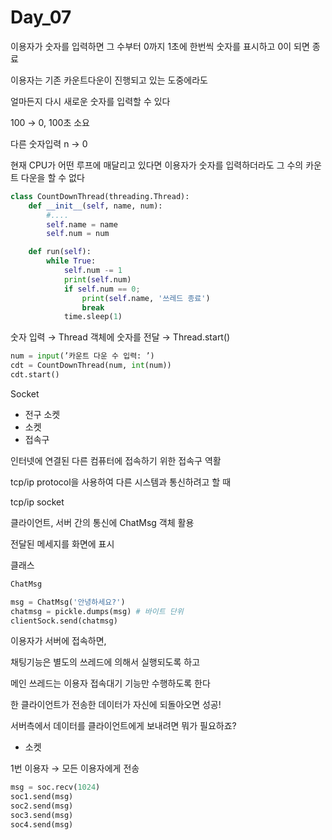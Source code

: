 # Day_07

이용자가 숫자를 입력하면 그 수부터 0까지 1초에 한번씩 숫자를 표시하고 0이 되면 종료

이용자는 기존 카운트다운이 진행되고 있는 도중에라도

얼마든지 다시 새로운 숫자를 입력할 수 있다

100 → 0, 100초 소요

다른 숫자입력 n → 0

현재 CPU가 어떤 루프에 매달리고 있다면 이용자가 숫자를 입력하더라도 그 수의 카운트 다운을 할 수 없다

```python
class CountDownThread(threading.Thread):
	def __init__(self, name, num):
		#....
		self.name = name
		self.num = num

	def run(self):
		while True:
			self.num -= 1
			print(self.num)
			if self.num == 0;
				print(self.name, '쓰레드 종료')
				break
			time.sleep(1)
```

숫자 입력 → Thread 객체에 숫자를 전달 → Thread.start()

```python
num = input(’카운트 다운 수 입력: ’)
cdt = CountDownThread(num, int(num))
cdt.start()
```

Socket

- 전구 소켓
- 소켓
- 접속구

인터넷에 연결된 다른 컴퓨터에 접속하기 위한 접속구 역활

tcp/ip protocol을 사용하여 다른 시스템과 통신하려고 할 때

tcp/ip socket

클라이언트, 서버 간의 통신에 ChatMsg 객체 활용

전달된 메세지를 화면에 표시

클래스

```python
ChatMsg

msg = ChatMsg('안녕하세요?')
chatmsg = pickle.dumps(msg) # 바이트 단위
clientSock.send(chatmsg)
```

이용자가 서버에 접속하면,

채팅기능은 별도의 쓰레드에 의해서 실행되도록 하고

메인 쓰레드는 이용자 접속대기 기능만 수행하도록 한다

한 클라이언트가 전송한 데이터가 자신에 되돌아오면 성공!

서버측에서 데이터를 클라이언트에게 보내려면 뭐가 필요하죠?

- 소켓

1번 이용자 → 모든 이용자에게 전송

```python
msg = soc.recv(1024)
soc1.send(msg)
soc2.send(msg)
soc3.send(msg)
soc4.send(msg)
```